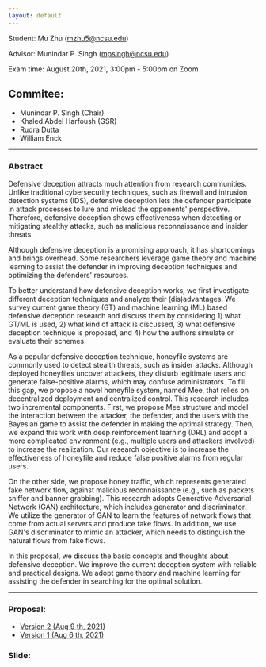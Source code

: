 ```yaml
---
layout: default
---
```


Student: Mu Zhu (mzhu5@ncsu.edu)

Advisor: Munindar P. Singh (mpsingh@ncsu.edu)

Exam time: August 20th, 2021, 3:00pm - 5:00pm on Zoom

## Commitee:
- Munindar P. Singh (Chair)
- Khaled Abdel Harfoush (GSR)
- Rudra Dutta
- William Enck

<hr />

### Abstract

Defensive deception attracts much attention from research communities. Unlike traditional cybersecurity techniques, such as firewall and intrusion detection systems (IDS), defensive deception lets the defender participate in attack processes to lure and mislead the opponents' perspective. Therefore, defensive deception shows effectiveness when detecting or mitigating stealthy attacks, such as malicious reconnaissance and insider threats.

Although defensive deception is a promising approach, it has shortcomings and brings overhead. Some researchers leverage game theory and machine learning to assist the defender in improving deception techniques and optimizing the defenders' resources. 

To better understand how defensive deception works, we first investigate different deception techniques and analyze their (dis)advantages. We survey current game theory (GT) and machine learning (ML) based defensive deception research and discuss them by considering 1) what GT/ML is used, 2) what kind of attack is discussed, 3) what defensive deception technique is proposed, and 4) how the authors simulate or evaluate their schemes.

As a popular defensive deception technique, honeyfile systems are commonly used to detect stealth threats, such as insider attacks. Although deployed honeyfiles uncover attackers, they disturb legitimate users and generate false-positive alarms, which may confuse administrators. To fill this gap, we propose a novel honeyfile system, named Mee, that relies on decentralized deployment and centralized control. 
This research includes two incremental components. First, we propose Mee structure and model the interaction between the attacker, the defender, and the users with the Bayesian game to assist the defender in making the optimal strategy. 
Then, we expand this work with deep reinforcement learning (DRL) and adopt a more complicated environment (e.g., multiple users and attackers involved) to increase the realization.
Our research objective is to increase the effectiveness of honeyfile and reduce false positive alarms from regular users.

On the other side, we propose honey traffic, which represents generated fake network flow, against malicious reconnaissance (e.g., such as packets sniffer and banner grabbing). This research adopts Generative Adversarial Network (GAN) architecture, which includes generator and discriminator. We utilize the generator of GAN to learn the features of network flows that come from actual servers and produce fake flows. In addition, we use GAN's discriminator to mimic an attacker, which needs to distinguish the natural flows from fake flows. 

In this proposal, we discuss the basic concepts and thoughts about defensive deception. We improve the current deception system with reliable and practical designs. We adopt game theory and machine learning for assisting the defender in searching for the optimal solution.

<hr />

### Proposal:
- [Version 2 (Aug 9 th, 2021)](./oral_proposal/second_version.pdf)
- [Version 1 (Aug 6 th, 2021)](./oral_proposal/first_version.pdf)

### Slide:


